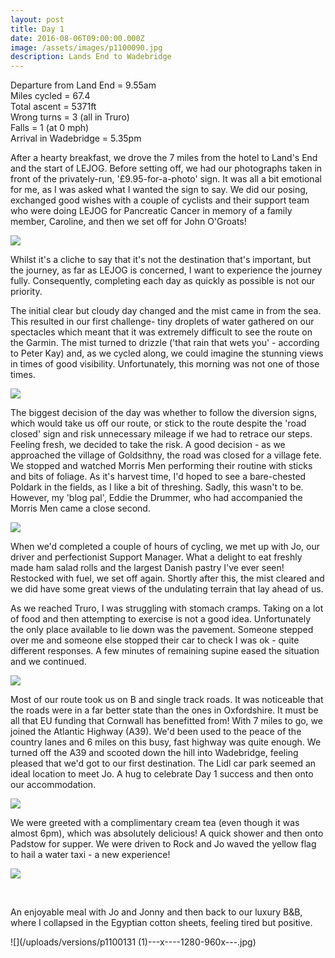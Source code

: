 ```yaml
---
layout: post
title: Day 1
date: 2016-08-06T09:00:00.000Z
image: /assets/images/p1100090.jpg
description: Lands End to Wadebridge
---
```



Departure from Land End = 9.55am
<br>Miles cycled = 67.4
<br>Total ascent = 5371ft
<br>Wrong turns = 3 (all in Truro)
<br>Falls = 1 (at 0 mph)
<br>Arrival in Wadebridge = 5.35pm

After a hearty breakfast, we drove the 7 miles from the hotel to Land's End and the start of LEJOG. Before setting off, we had our photographs taken in front of the privately-run, '&pound;9.95-for-a-photo' sign. It was all a bit emotional for me, as I was asked what I wanted the sign to say. We did our posing, exchanged good wishes with a couple of cyclists and their support team who were doing LEJOG for Pancreatic Cancer in memory of a family member, Caroline, and then we set off for John O'Groats!

![](/uploads/versions/p1100096---x----1280-1086x---.jpg)

Whilst it's a cliche to say that it's not the destination that's important, but the journey, as far as LEJOG is concerned, I want to experience the journey fully. Consequently, completing each day as quickly as possible is not our priority.

The initial clear but cloudy day changed and the mist came in from the sea. This resulted in our first challenge- tiny droplets of water gathered on our spectacles which meant that it was extremely difficult to see the route on the Garmin. The mist turned to drizzle ('that rain that wets you' - according to Peter Kay) and, as we cycled along, we could imagine the stunning views in times of good visibility. Unfortunately, this morning was not one of those times.

![](/uploads/versions/p1100098---x----1280-960x---.jpg)

The biggest decision of the day was whether to follow the diversion signs, which would take us off our route, or stick to the route despite the 'road closed' sign and risk unnecessary mileage if we had to retrace our steps. Feeling fresh, we decided to take the risk. A good decision - as we approached the village of Goldsithny, the road was closed for a village fete. We stopped and watched Morris Men performing their routine with sticks and bits of foliage. As it's harvest time, I'd hoped to see a bare-chested Poldark in the fields, as I like a bit of threshing. Sadly, this wasn't to be. However, my 'blog pal', Eddie the Drummer, who had accompanied the Morris Men came a close second.

![](/uploads/versions/img_0447---x----1050-1280x---.jpg)

When we'd completed a couple of hours of cycling, we met up with Jo, our driver and perfectionist Support Manager. What a delight to eat freshly made ham salad rolls and the largest Danish pastry I've ever seen! Restocked with fuel, we set off again. Shortly after this, the mist cleared and we did have some great views of the undulating terrain that lay ahead of us.

As we reached Truro, I was struggling with stomach cramps. Taking on a lot of food and then attempting to exercise is not a good idea. Unfortunately the only place available to lie down was the pavement. Someone stepped over me and someone else stopped their car to check I was ok - quite different responses. A few minutes of remaining supine eased the situation and we continued.

![](/uploads/versions/img_0446---x----1251-1280x---.jpg)

Most of our route took us on B and single track roads. It was noticeable that the roads were in a far better state than the ones in Oxfordshire. It must be all that EU funding that Cornwall has benefitted from! With 7 miles to go, we joined the Atlantic Highway (A39). We'd been used to the peace of the country lanes and 6 miles on this busy, fast highway was quite enough. We turned off the A39 and scooted down the hill into Wadebridge, feeling pleased that we'd got to our first destination. The Lidl car park seemed an ideal location to meet Jo. A hug to celebrate Day 1 success and then onto our accommodation.

![](/uploads/versions/fullsizerender---x----960-1280x---.jpg)

We were greeted with a complimentary cream tea (even though it was almost 6pm), which was absolutely delicious! A quick shower and then onto Padstow for supper. We were driven to Rock and Jo waved the yellow flag to hail a water taxi - a new experience!

![](/uploads/versions/p1100122---x----960-1280x---.jpg)

&nbsp;

An enjoyable meal with Jo and Jonny and then back to our luxury B&B, where I collapsed in the Egyptian cotton sheets, feeling tired but positive.

![](/uploads/versions/p1100131 &#40;1&#41;---x----1280-960x---.jpg)